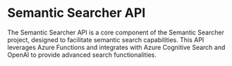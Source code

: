 # Semantic Searcher API

The Semantic Searcher API is a core component of the Semantic Searcher project, designed to facilitate semantic search capabilities. This API leverages Azure Functions and integrates with Azure Cognitive Search and OpenAI to provide advanced search functionalities.
